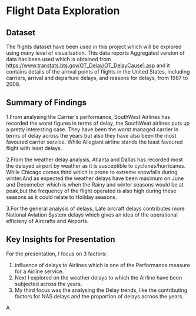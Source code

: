 # Flight Data Exploration

## Dataset

The flights dataset have been used in this project which will be explored using many level of visualisation. This data reports
Aggregated version of data has been used which is obtained from https://www.transtats.bts.gov/OT_Delay/OT_DelayCause1.asp and it contains details of the arrival points of flights in the United States, including carriers, arrival and departure delays, and reasons for delays, from 1987 to 2008.


## Summary of Findings

1.From analysing the Carrier's performance, SouthWest Airlines has recorded the worst figures in terms of delay, the SouthWeat airlines puts up a pretty interesting case. They have been the worst managed carrier in terms of delay across the years but also they have also been the most favoured carrier service. While Allegiant airline stands the least favoured flight with least delays.

2.From the weather delay analysis, Atlanta and Dallas has recorded most the delayed airport by weather as it is susceptible to cyclones/hurricanes. While Chicago comes third which is prone to extreme snowfalls during winter.And as expected the weather delays have been maximum on June and Decemeber which is when the Rainy and winter seasons would be at peak,but the frequency of the flight operated is also high during these seasons as it could relate to Hoilday seasons.

3.For the general analysis of delays, Late aircraft delays contributes more National Aviation System delays which gives an idea of the operational efficieny of Aircrafts and Airports.


## Key Insights for Presentation

For the presentation, I focus on 3 factors:
1. influence of delays to Airlines which is one of the Performance measure for a Airline service.
2. Next I explored on the weather delays to which the Airline have been subjected across the years.
3. My third focus was the analysing the Delay trends, like the contributing factors for NAS delays and the proportion of delays acroos the years.

A
